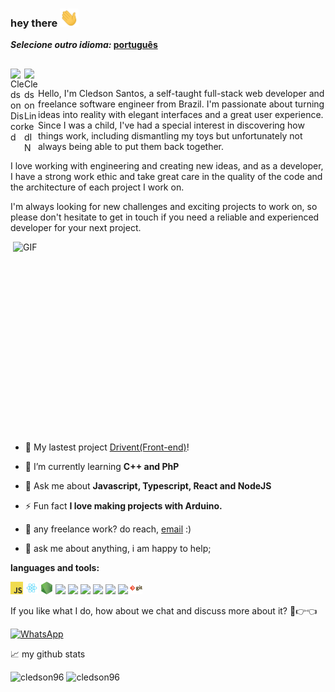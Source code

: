 ### hey there  <img src="https://github.com/ABSphreak/ABSphreak/blob/master/gifs/Hi.gif" width="30">   

**_Selecione outro idioma:_ [português](https://github.com/Cledson96/Cledson96/blob/main/README-PT.md)**
##

<a href="https://discord.gg/Rt9pCwgM">
  <img align="left" alt="Cledson Discord" width="22px" src="https://raw.githubusercontent.com/peterthehan/peterthehan/master/assets/discord.svg" />
</a>

<a href="www.linkedin.com/in/cledson-santos">
  <img align="left" alt="Cledson LinkedIN" width="22px" src="https://raw.githubusercontent.com/peterthehan/peterthehan/master/assets/linkedin.svg" />
</a>

<br />

Hello, I'm Cledson Santos, a self-taught full-stack web developer and freelance software engineer from Brazil. I'm passionate about turning ideas into reality with elegant interfaces and a great user experience. Since I was a child, I've had a special interest in discovering how things work, including dismantling my toys but unfortunately not always being able to put them back together.

I love working with engineering and creating new ideas, and as a developer, I have a strong work ethic and take great care in the quality of the code and the architecture of each project I work on.

I'm always looking for new challenges and exciting projects to work on, so please don't hesitate to get in touch if you need a reliable and experienced developer for your next project.


  <img align="right" alt="GIF" src="https://becode.com.br/wp-content/uploads/2017/05/Come%C3%A7ar-com-Java.gif" width="500" height="320" />
  
  - 🔭 My lastest project [Drivent(Front-end)](https://github.com/Grupo-Debs-C/drivent-frontend)!

- 🌱 I’m currently learning **C++ and PhP**

- 💬 Ask me about **Javascript, Typescript, React and NodeJS**

- ⚡ Fun fact **I love making projects with Arduino.**

- 💼 any freelance work? do reach, [email](mailto:cledson1996@gmail.com) :)
- 💬 ask me about anything, i am happy to help;

**languages and tools:**  

<code><img height="20" src="https://raw.githubusercontent.com/github/explore/80688e429a7d4ef2fca1e82350fe8e3517d3494d/topics/javascript/javascript.png"></code>
<code><img height="20" src="https://raw.githubusercontent.com/github/explore/80688e429a7d4ef2fca1e82350fe8e3517d3494d/topics/react/react.png"></code>
<code><img height="20" src="https://raw.githubusercontent.com/github/explore/80688e429a7d4ef2fca1e82350fe8e3517d3494d/topics/nodejs/nodejs.png"></code>
<code><img height="20" src="https://cdn.jsdelivr.net/gh/devicons/devicon/icons/typescript/typescript-original.svg"></code>
<code><img height="20" src="https://cdn.jsdelivr.net/gh/devicons/devicon/icons/postgresql/postgresql-original.svg"></code>
<code><img height="20" src="https://cdn.jsdelivr.net/gh/devicons/devicon/icons/mongodb/mongodb-original.svg"></code>
<code><img height="20" src="https://cdn.jsdelivr.net/gh/devicons/devicon/icons/bootstrap/bootstrap-plain.svg"></code>
<code><img height="20" src="https://cdn.jsdelivr.net/gh/devicons/devicon/icons/html5/html5-original.svg"></code>
<code><img height="20" src="https://cdn.jsdelivr.net/gh/devicons/devicon/icons/css3/css3-original.svg"></code>
<code><img height="20" src="https://raw.githubusercontent.com/github/explore/80688e429a7d4ef2fca1e82350fe8e3517d3494d/topics/git/git.png"></code>


If you like what I do, how about we chat and discuss more about it? 🥺👉👈

<a href="https://wa.me/41997975542" target="_blank"><img src="https://pousadabomsono.files.wordpress.com/2021/12/whatsapp-logo-png-sem-fundo-transparente.png" alt="WhatsApp" width="50" ></a>






📈 my github stats

<p >
  <img src="https://github-readme-stats.vercel.app/api?username=cledson96&show_icons=true&theme=gotham" alt="cledson96" height="165" />
  <img src="https://github-readme-stats.vercel.app/api/top-langs/?username=cledson96&layout=compact&theme=gotham" alt="cledson96" height="165" />
</p>







